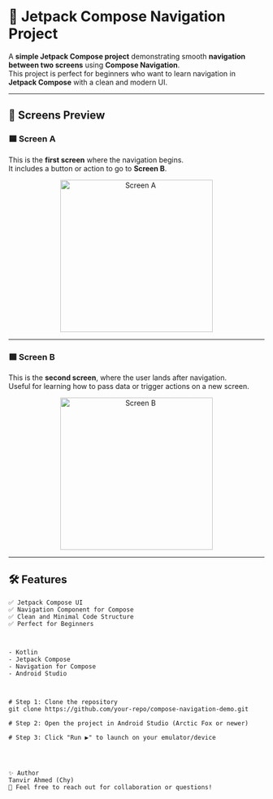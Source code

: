 # 🚀 Jetpack Compose Navigation Project

A **simple Jetpack Compose project** demonstrating smooth **navigation between two screens** using **Compose Navigation**.  
This project is perfect for beginners who want to learn navigation in **Jetpack Compose** with a clean and modern UI.

---

## 📱 Screens Preview

### 🟦 **Screen A**

This is the **first screen** where the navigation begins.  
It includes a button or action to go to **Screen B**.

<div align="center">
  <img src="https://github.com/user-attachments/assets/5f43de63-adde-48d1-ae98-4078dc77fcec" alt="Screen A" width="300"/>
</div>

---

### 🟩 **Screen B**

This is the **second screen**, where the user lands after navigation.  
Useful for learning how to pass data or trigger actions on a new screen.

<div align="center">
  <img src="https://github.com/user-attachments/assets/710b8325-274f-4b85-929d-704e579414c4" alt="Screen B" width="300"/>
</div>

---

## 🛠️ Features

```text
✅ Jetpack Compose UI
✅ Navigation Component for Compose
✅ Clean and Minimal Code Structure
✅ Perfect for Beginners



- Kotlin
- Jetpack Compose
- Navigation for Compose
- Android Studio



# Step 1: Clone the repository
git clone https://github.com/your-repo/compose-navigation-demo.git

# Step 2: Open the project in Android Studio (Arctic Fox or newer)

# Step 3: Click "Run ▶️" to launch on your emulator/device




✨ Author
Tanvir Ahmed (Chy)
📧 Feel free to reach out for collaboration or questions!
